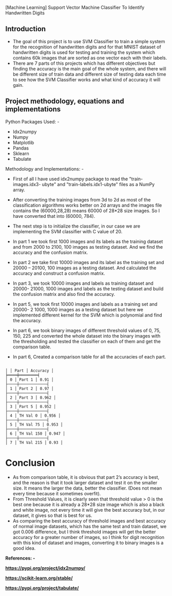 [Machine Learning] Support Vector Machine Classifier To Identify Handwritten
Digits

## Introduction

- The goal of this project is to use SVM Classifier to train a simple system for
    the recognition of handwritten digits and for that MNIST dataset of
    handwritten digits is used for testing and training the system which
    contains 60k images that are sorted as one vector each with their labels.
- There are 7 parts of this projects which has different objectives but finding
    the accuracy is the main goal of the whole system, and there will be
    different size of train data and different size of testing data each time to
    see how the SVM Classifier works and what kind of accuracy it will gain.

## Project methodology, equations and implementations

Python Packages Used: -

- Idx2numpy
- Numpy
- Matplotlib
- Pandas
- Sklearn
- Tabulate

Methodology and Implementations: -

- First of all I have used idx2numpy package to read the "train-images.idx3-
    ubyte" and "train-labels.idx1-ubyte" files as a NumPy array.
- After converting the training images from 3d to 2d as most of the
    classification algorithms works better on 2d arrays and the images file
    contains the (60000,28,28) means 60000 of 28*28 size images. So I have
    converted that into (60000, 784).
- The next step is to initialize the classifier, in our case we are implementing
    the SVM classifier with C value of 20.


- In part 1 we took first 1000 images and its labels as the training dataset and
    from 2000 to 2100, 100 images as testing dataset. And we find the accuracy
    and the confusion matrix.


- In part 2 we take first 10000 images and its label as the training set and
    20000 – 20100, 100 images as a testing dataset. And calculated the
    accuracy and construct a confusion matrix.

- In part 3, we took 10000 images and labels as training dataset and 20000-
    21000, 1000 images and labels as the testing dataset and build the
    confusion matrix and also find the accuracy.

- In part 5, we took first 10000 images and labels as a training set and 20000-
    2 1000, 1000 images as a testing dataset but here we implemented different
    kernel for the SVM which is polynomial and find the accuracy.


- In part 6, we took binary images of different threshold values of 0, 75, 150,
    225 and converted the whole dataset into the binary images with the
    thresholding and tested the classifier on each of them and get the
    comparison table.


- In part 6, Created a comparison table for all the accuracies of each part.

```

│ │ Part │ Accuracy │
╞════╪════════╡
│ 0 │ Part 1 │ 0.91 │
├────┼────────────┤
│ 1 │ Part 2 │ 0.97 │
├────┼────────────┤
│ 2 │ Part 3 │ 0.962 │
├────┼────────────┤
│ 3 │ Part 5 │ 0.952 │
├────┼────────────┤
│ 4 │ TH Val 0 │ 0.956 │
├────┼────────────┤
│ 5 │ TH Val 75 │ 0.953 │
├────┼────────────┤
│ 6 │ TH Val 150 │ 0.947 │
├────┼────────────┤
│ 7 │ TH Val 215 │ 0.93 │

```

# Conclusion

- As from comparison table, it is obvious that part 2’s accuracy is best, and
    the reason is that it took larger dataset and test it on the smaller size. It
    means the larger the data, better the classifier. (Does not mean every time
    because it sometimes overfit).
- From Threshold Values, it is clearly seen that threshold value > 0 is the best
    one because it is already a 28*28 size image which is also a black and white
    image, not every time it will give the best accuracy but, in our dataset, it
    gives so that is best for us.
- As comparing the best accuracy of threshold images and best accuracy of
    normal image datasets, which has the same test and train dataset, we got
    0.006 difference, but I think threshold images will get the better accuracy
    for a greater number of images, so I think for digit recognition with this kind
    of dataset and images, converting it to binary images is a good idea.


**References: -**

**https://pypi.org/project/idx2numpy/**

**https://scikit-learn.org/stable/**

**https://pypi.org/project/tabulate/**


